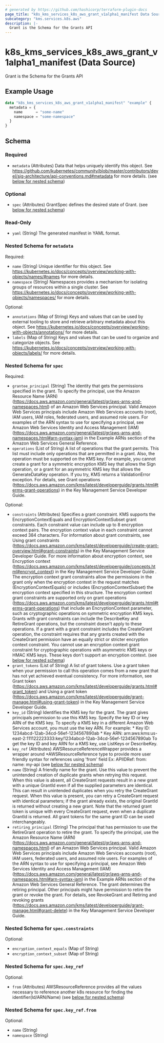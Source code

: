 ```yaml
---
# generated by https://github.com/hashicorp/terraform-plugin-docs
page_title: "k8s_kms_services_k8s_aws_grant_v1alpha1_manifest Data Source - terraform-provider-k8s"
subcategory: "kms.services.k8s.aws"
description: |-
  Grant is the Schema for the Grants API
---
```


# k8s_kms_services_k8s_aws_grant_v1alpha1_manifest (Data Source)

Grant is the Schema for the Grants API

## Example Usage

```terraform
data "k8s_kms_services_k8s_aws_grant_v1alpha1_manifest" "example" {
  metadata = {
    name      = "some-name"
    namespace = "some-namespace"
  }
}
```

<!-- schema generated by tfplugindocs -->
## Schema

### Required

- `metadata` (Attributes) Data that helps uniquely identify this object. See https://github.com/kubernetes/community/blob/master/contributors/devel/sig-architecture/api-conventions.md#metadata for more details. (see [below for nested schema](#nestedatt--metadata))

### Optional

- `spec` (Attributes) GrantSpec defines the desired state of Grant. (see [below for nested schema](#nestedatt--spec))

### Read-Only

- `yaml` (String) The generated manifest in YAML format.

<a id="nestedatt--metadata"></a>
### Nested Schema for `metadata`

Required:

- `name` (String) Unique identifier for this object. See https://kubernetes.io/docs/concepts/overview/working-with-objects/names/#names for more details.
- `namespace` (String) Namespaces provides a mechanism for isolating groups of resources within a single cluster. See https://kubernetes.io/docs/concepts/overview/working-with-objects/namespaces/ for more details.

Optional:

- `annotations` (Map of String) Keys and values that can be used by external tooling to store and retrieve arbitrary metadata about this object. See https://kubernetes.io/docs/concepts/overview/working-with-objects/annotations/ for more details.
- `labels` (Map of String) Keys and values that can be used to organize and categorize objects. See https://kubernetes.io/docs/concepts/overview/working-with-objects/labels/ for more details.


<a id="nestedatt--spec"></a>
### Nested Schema for `spec`

Required:

- `grantee_principal` (String) The identity that gets the permissions specified in the grant. To specify the principal, use the Amazon Resource Name (ARN) (https://docs.aws.amazon.com/general/latest/gr/aws-arns-and-namespaces.html) of an Amazon Web Services principal. Valid Amazon Web Services principals include Amazon Web Services accounts (root), IAM users, IAM roles, federated users, and assumed role users. For examples of the ARN syntax to use for specifying a principal, see Amazon Web Services Identity and Access Management (IAM) (https://docs.aws.amazon.com/general/latest/gr/aws-arns-and-namespaces.html#arn-syntax-iam) in the Example ARNs section of the Amazon Web Services General Reference.
- `operations` (List of String) A list of operations that the grant permits. This list must include only operations that are permitted in a grant. Also, the operation must be supported on the KMS key. For example, you cannot create a grant for a symmetric encryption KMS key that allows the Sign operation, or a grant for an asymmetric KMS key that allows the GenerateDataKey operation. If you try, KMS returns a ValidationError exception. For details, see Grant operations (https://docs.aws.amazon.com/kms/latest/developerguide/grants.html#terms-grant-operations) in the Key Management Service Developer Guide.

Optional:

- `constraints` (Attributes) Specifies a grant constraint. KMS supports the EncryptionContextEquals and EncryptionContextSubset grant constraints. Each constraint value can include up to 8 encryption context pairs. The encryption context value in each constraint cannot exceed 384 characters. For information about grant constraints, see Using grant constraints (https://docs.aws.amazon.com/kms/latest/developerguide/create-grant-overview.html#grant-constraints) in the Key Management Service Developer Guide. For more information about encryption context, see Encryption context (https://docs.aws.amazon.com/kms/latest/developerguide/concepts.html#encrypt_context) in the Key Management Service Developer Guide . The encryption context grant constraints allow the permissions in the grant only when the encryption context in the request matches (EncryptionContextEquals) or includes (EncryptionContextSubset) the encryption context specified in this structure. The encryption context grant constraints are supported only on grant operations (https://docs.aws.amazon.com/kms/latest/developerguide/grants.html#terms-grant-operations) that include an EncryptionContext parameter, such as cryptographic operations on symmetric encryption KMS keys. Grants with grant constraints can include the DescribeKey and RetireGrant operations, but the constraint doesn't apply to these operations. If a grant with a grant constraint includes the CreateGrant operation, the constraint requires that any grants created with the CreateGrant permission have an equally strict or stricter encryption context constraint. You cannot use an encryption context grant constraint for cryptographic operations with asymmetric KMS keys or HMAC KMS keys. These keys don't support an encryption context. (see [below for nested schema](#nestedatt--spec--constraints))
- `grant_tokens` (List of String) A list of grant tokens. Use a grant token when your permission to call this operation comes from a new grant that has not yet achieved eventual consistency. For more information, see Grant token (https://docs.aws.amazon.com/kms/latest/developerguide/grants.html#grant_token) and Using a grant token (https://docs.aws.amazon.com/kms/latest/developerguide/grant-manage.html#using-grant-token) in the Key Management Service Developer Guide.
- `key_id` (String) Identifies the KMS key for the grant. The grant gives principals permission to use this KMS key. Specify the key ID or key ARN of the KMS key. To specify a KMS key in a different Amazon Web Services account, you must use the key ARN. For example: * Key ID: 1234abcd-12ab-34cd-56ef-1234567890ab * Key ARN: arn:aws:kms:us-east-2:111122223333:key/1234abcd-12ab-34cd-56ef-1234567890ab To get the key ID and key ARN for a KMS key, use ListKeys or DescribeKey.
- `key_ref` (Attributes) AWSResourceReferenceWrapper provides a wrapper around *AWSResourceReference type to provide more user friendly syntax for references using 'from' field Ex: APIIDRef: from: name: my-api (see [below for nested schema](#nestedatt--spec--key_ref))
- `name` (String) A friendly name for the grant. Use this value to prevent the unintended creation of duplicate grants when retrying this request. When this value is absent, all CreateGrant requests result in a new grant with a unique GrantId even if all the supplied parameters are identical. This can result in unintended duplicates when you retry the CreateGrant request. When this value is present, you can retry a CreateGrant request with identical parameters; if the grant already exists, the original GrantId is returned without creating a new grant. Note that the returned grant token is unique with every CreateGrant request, even when a duplicate GrantId is returned. All grant tokens for the same grant ID can be used interchangeably.
- `retiring_principal` (String) The principal that has permission to use the RetireGrant operation to retire the grant. To specify the principal, use the Amazon Resource Name (ARN) (https://docs.aws.amazon.com/general/latest/gr/aws-arns-and-namespaces.html) of an Amazon Web Services principal. Valid Amazon Web Services principals include Amazon Web Services accounts (root), IAM users, federated users, and assumed role users. For examples of the ARN syntax to use for specifying a principal, see Amazon Web Services Identity and Access Management (IAM) (https://docs.aws.amazon.com/general/latest/gr/aws-arns-and-namespaces.html#arn-syntax-iam) in the Example ARNs section of the Amazon Web Services General Reference. The grant determines the retiring principal. Other principals might have permission to retire the grant or revoke the grant. For details, see RevokeGrant and Retiring and revoking grants (https://docs.aws.amazon.com/kms/latest/developerguide/grant-manage.html#grant-delete) in the Key Management Service Developer Guide.

<a id="nestedatt--spec--constraints"></a>
### Nested Schema for `spec.constraints`

Optional:

- `encryption_context_equals` (Map of String)
- `encryption_context_subset` (Map of String)


<a id="nestedatt--spec--key_ref"></a>
### Nested Schema for `spec.key_ref`

Optional:

- `from` (Attributes) AWSResourceReference provides all the values necessary to reference another k8s resource for finding the identifier(Id/ARN/Name) (see [below for nested schema](#nestedatt--spec--key_ref--from))

<a id="nestedatt--spec--key_ref--from"></a>
### Nested Schema for `spec.key_ref.from`

Optional:

- `name` (String)
- `namespace` (String)
